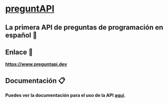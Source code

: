 # [preguntAPI](https://www.preguntapi.dev)

## La primera API de preguntas de programación en español 🚀

## Enlace 🌱
**https://www.preguntapi.dev**

## Documentación 📋
**Puedes ver la documentación para el uso de la API [aquí](https://www.preguntapi.dev/info-api).**
